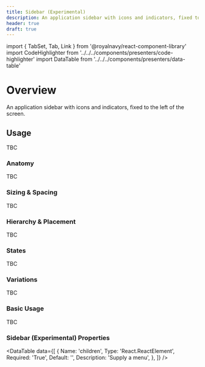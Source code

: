 ```yaml
---
title: Sidebar (Experimental)
description: An application sidebar with icons and indicators, fixed to the left of the screen.
header: true
draft: true
---
```


import { TabSet, Tab, Link } from '@royalnavy/react-component-library'
import CodeHighlighter from '../../../components/presenters/code-highlighter'
import DataTable from '../../../components/presenters/data-table'

# Overview
An application sidebar with icons and indicators, fixed to the left of the screen.

## Usage

TBC

<TabSet>
<Tab title="Design">

### Anatomy

TBC

### Sizing & Spacing

TBC

### Hierarchy & Placement

TBC

### States

TBC

### Variations

TBC

</Tab>

<Tab title="Develop">

### Basic Usage

TBC

### Sidebar (Experimental) Properties
<DataTable data={[
  {
    Name: 'children',
    Type: 'React.ReactElement<SidebarNavProps>',
    Required: 'True',
    Default: '',
    Description: 'Supply a menu',
  },
]} />

</Tab>
</TabSet>
